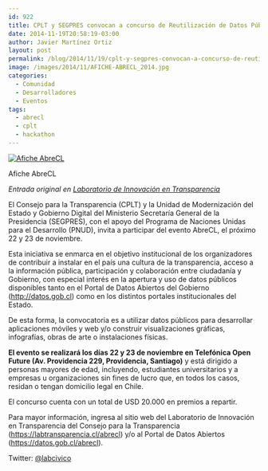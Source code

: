 ```yaml
---
id: 922
title: CPLT y SEGPRES convocan a concurso de Reutilización de Datos Públicos
date: 2014-11-19T20:58:19-03:00
author: Javier Martínez Ortiz
layout: post
permalink: /blog/2014/11/19/cplt-y-segpres-convocan-a-concurso-de-reutilizacion-de-datos-publicos/
image: /images/2014/11/AFICHE-ABRECL_2014.jpg
categories:
  - Comunidad
  - Desarrolladores
  - Eventos
tags:
  - abrecl
  - cplt
  - hackathon
---
```

<div id="attachment_923" style="width: 262px" class="wp-caption alignright">
  <a href="/images/2014/11/AFICHE-ABRECL_2014.jpg"><img aria-describedby="caption-attachment-923" class="size-medium wp-image-923" src="/images/2014/11/AFICHE-ABRECL_2014-252x420.jpg" alt="Afiche AbreCL" width="252" height="420" data-id="923" srcset="/images/2014/11/AFICHE-ABRECL_2014-252x420.jpg 252w, /images/2014/11/AFICHE-ABRECL_2014.jpg 400w" sizes="(max-width: 252px) 100vw, 252px" /></a>
  
  <p id="caption-attachment-923" class="wp-caption-text">
    Afiche AbreCL
  </p>
</div>

_Entrada original en <a href="http://labtransparencia.cl/convocatoriabrecl/" target="_blank" rel="noopener noreferrer">Laboratorio de Innovación en Transparencia</a>_

El Consejo para la Transparencia (CPLT) y la Unidad de Modernización del Estado y Gobierno Digital del Ministerio Secretaría General de la Presidencia (SEGPRES), con el apoyo del Programa de Naciones Unidas para el Desarrollo (PNUD), invita a participar del evento AbreCL, el próximo 22 y 23 de noviembre.

Esta iniciativa se enmarca en el objetivo institucional de los organizadores de contribuir a instalar en el país una cultura de la transparencia, acceso a la información pública, participación y colaboración entre ciudadanía y Gobierno, con especial interés en la apertura y uso de datos públicos disponibles tanto en el Portal de Datos Abiertos del Gobierno (<http://datos.gob.cl>) como en los distintos portales institucionales del Estado.

De esta forma, la convocatoria es a utilizar datos públicos para desarrollar aplicaciones móviles y web y/o construir visualizaciones gráficas, infografías, obras de arte o instalaciones físicas.

**El evento se realizará los días 22 y 23 de noviembre en Telefónica Open Future (Av. Providencia 229, Providencia, Santiago)** y está dirigido a personas mayores de edad, incluyendo, estudiantes universitarios y a empresas u organizaciones sin fines de lucro que, en todos los casos, residan o tengan domicilio legal en Chile.

El concurso cuenta con un total de USD 20.000 en premios a repartir.

Para mayor información, ingresa al sitio web del Laboratorio de Innovación en Transparencia del Consejo para la Transparencia (<https://labtransparencia.cl/abrecl>) y/o al Portal de Datos Abiertos (<https://datos.gob.cl/abrecl>).

Twitter: <a href="https://twitter.com/labcivico" target="_blank" rel="noopener noreferrer">@labcivico</a>